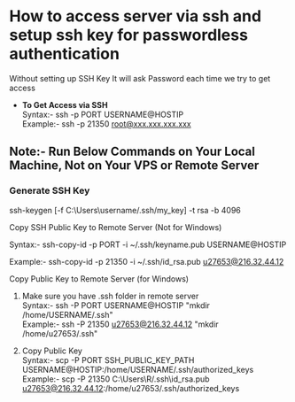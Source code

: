 # How to access server via ssh and setup ssh key for passwordless authentication
Without setting up SSH Key It will ask Password each time we try to get access

- **To Get Access via SSH**  
Syntax:- ssh -p PORT USERNAME@HOSTIP  
Example:- ssh -p 21350 root@xxx.xxx.xxx.xxx


## **Note:- Run Below Commands on Your Local Machine, Not on Your VPS or Remote Server**

### **Generate SSH Key**  
ssh-keygen [-f C:\Users\username/.ssh/my_key] -t rsa -b 4096  

Copy SSH Public Key to Remote Server (Not for Windows)  

Syntax:- ssh-copy-id -p PORT -i ~/.ssh/keyname.pub USERNAME@HOSTIP  

Example:- ssh-copy-id -p 21350 -i ~/.ssh/id_rsa.pub u27653@216.32.44.12  

Copy Public Key to Remote Server (for Windows)  

1. Make sure you have .ssh folder in remote server  
Syntax:- ssh -P PORT USERNAME@HOSTIP "mkdir /home/USERNAME/.ssh"  
Example:- ssh -P 21350 u27653@216.32.44.12 "mkdir /home/u27653/.ssh"  

1. Copy Public Key  
Syntax:- scp -P PORT SSH_PUBLIC_KEY_PATH USERNAME@HOSTIP:/home/USERNAME/.ssh/authorized_keys  
Example:- scp -P 21350 C:\Users\R/.ssh\id_rsa.pub u27653@216.32.44.12:/home/u27653/.ssh/authorized_keys  
